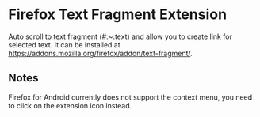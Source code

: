 # Firefox Text Fragment Extension

Auto scroll to text fragment (#:~:text) and allow you to create link for selected text. It can be installed at https://addons.mozilla.org/firefox/addon/text-fragment/.

## Notes

Firefox for Android currently does not support the context menu, you need to click on the extension icon instead.
